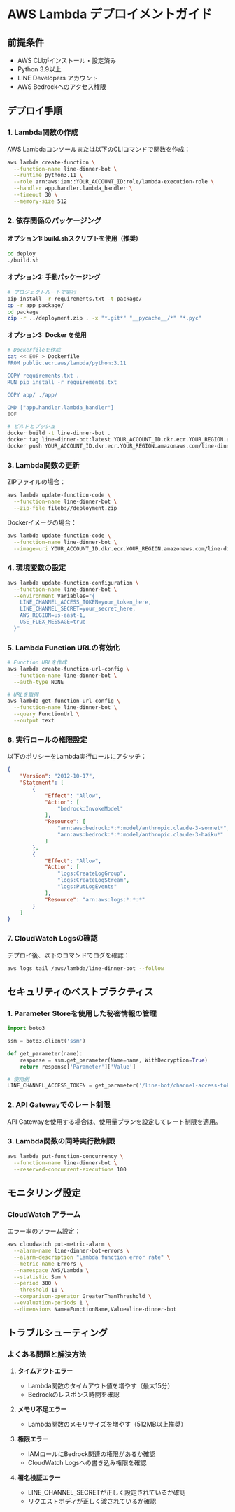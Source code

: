 # AWS Lambda デプロイメントガイド

## 前提条件

- AWS CLIがインストール・設定済み
- Python 3.9以上
- LINE Developers アカウント
- AWS Bedrockへのアクセス権限

## デプロイ手順

### 1. Lambda関数の作成

AWS Lambdaコンソールまたは以下のCLIコマンドで関数を作成：

```bash
aws lambda create-function \
  --function-name line-dinner-bot \
  --runtime python3.11 \
  --role arn:aws:iam::YOUR_ACCOUNT_ID:role/lambda-execution-role \
  --handler app.handler.lambda_handler \
  --timeout 30 \
  --memory-size 512
```

### 2. 依存関係のパッケージング

#### オプション1: build.shスクリプトを使用（推奨）

```bash
cd deploy
./build.sh
```

#### オプション2: 手動パッケージング

```bash
# プロジェクトルートで実行
pip install -r requirements.txt -t package/
cp -r app package/
cd package
zip -r ../deployment.zip . -x "*.git*" "__pycache__/*" "*.pyc"
```

#### オプション3: Docker を使用

```bash
# Dockerfileを作成
cat << EOF > Dockerfile
FROM public.ecr.aws/lambda/python:3.11

COPY requirements.txt .
RUN pip install -r requirements.txt

COPY app/ ./app/

CMD ["app.handler.lambda_handler"]
EOF

# ビルドとプッシュ
docker build -t line-dinner-bot .
docker tag line-dinner-bot:latest YOUR_ACCOUNT_ID.dkr.ecr.YOUR_REGION.amazonaws.com/line-dinner-bot:latest
docker push YOUR_ACCOUNT_ID.dkr.ecr.YOUR_REGION.amazonaws.com/line-dinner-bot:latest
```

### 3. Lambda関数の更新

ZIPファイルの場合：
```bash
aws lambda update-function-code \
  --function-name line-dinner-bot \
  --zip-file fileb://deployment.zip
```

Dockerイメージの場合：
```bash
aws lambda update-function-code \
  --function-name line-dinner-bot \
  --image-uri YOUR_ACCOUNT_ID.dkr.ecr.YOUR_REGION.amazonaws.com/line-dinner-bot:latest
```

### 4. 環境変数の設定

```bash
aws lambda update-function-configuration \
  --function-name line-dinner-bot \
  --environment Variables="{
    LINE_CHANNEL_ACCESS_TOKEN=your_token_here,
    LINE_CHANNEL_SECRET=your_secret_here,
    AWS_REGION=us-east-1,
    USE_FLEX_MESSAGE=true
  }"
```

### 5. Lambda Function URLの有効化

```bash
# Function URLを作成
aws lambda create-function-url-config \
  --function-name line-dinner-bot \
  --auth-type NONE

# URLを取得
aws lambda get-function-url-config \
  --function-name line-dinner-bot \
  --query FunctionUrl \
  --output text
```

### 6. 実行ロールの権限設定

以下のポリシーをLambda実行ロールにアタッチ：

```json
{
    "Version": "2012-10-17",
    "Statement": [
        {
            "Effect": "Allow",
            "Action": [
                "bedrock:InvokeModel"
            ],
            "Resource": [
                "arn:aws:bedrock:*:*:model/anthropic.claude-3-sonnet*",
                "arn:aws:bedrock:*:*:model/anthropic.claude-3-haiku*"
            ]
        },
        {
            "Effect": "Allow",
            "Action": [
                "logs:CreateLogGroup",
                "logs:CreateLogStream", 
                "logs:PutLogEvents"
            ],
            "Resource": "arn:aws:logs:*:*:*"
        }
    ]
}
```

### 7. CloudWatch Logsの確認

デプロイ後、以下のコマンドでログを確認：

```bash
aws logs tail /aws/lambda/line-dinner-bot --follow
```

## セキュリティのベストプラクティス

### 1. Parameter Storeを使用した秘密情報の管理

```python
import boto3

ssm = boto3.client('ssm')

def get_parameter(name):
    response = ssm.get_parameter(Name=name, WithDecryption=True)
    return response['Parameter']['Value']

# 使用例
LINE_CHANNEL_ACCESS_TOKEN = get_parameter('/line-bot/channel-access-token')
```

### 2. API Gatewayでのレート制限

API Gatewayを使用する場合は、使用量プランを設定してレート制限を適用。

### 3. Lambda関数の同時実行数制限

```bash
aws lambda put-function-concurrency \
  --function-name line-dinner-bot \
  --reserved-concurrent-executions 100
```

## モニタリング設定

### CloudWatch アラーム

エラー率のアラーム設定：

```bash
aws cloudwatch put-metric-alarm \
  --alarm-name line-dinner-bot-errors \
  --alarm-description "Lambda function error rate" \
  --metric-name Errors \
  --namespace AWS/Lambda \
  --statistic Sum \
  --period 300 \
  --threshold 10 \
  --comparison-operator GreaterThanThreshold \
  --evaluation-periods 1 \
  --dimensions Name=FunctionName,Value=line-dinner-bot
```

## トラブルシューティング

### よくある問題と解決方法

1. **タイムアウトエラー**
   - Lambda関数のタイムアウト値を増やす（最大15分）
   - Bedrockのレスポンス時間を確認

2. **メモリ不足エラー**
   - Lambda関数のメモリサイズを増やす（512MB以上推奨）

3. **権限エラー**
   - IAMロールにBedrock関連の権限があるか確認
   - CloudWatch Logsへの書き込み権限を確認

4. **署名検証エラー**
   - LINE_CHANNEL_SECRETが正しく設定されているか確認
   - リクエストボディが正しく渡されているか確認
